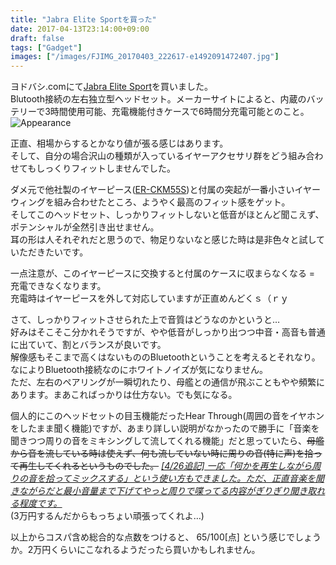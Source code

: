 ```yaml
---
title: "Jabra Elite Sportを買った"
date: 2017-04-13T23:14:00+09:00
draft: false
tags: ["Gadget"]
images: ["/images/FJIMG_20170403_222617-e1492091472407.jpg"]
---
```

ヨドバシ.comにて<a href="http://www.yodobashi.com/ec/product/100000001003442933/index.html" target="_blank">Jabra Elite Sport</a>を買いました。  
Blutooth接続の左右独立型ヘッドセット。メーカーサイトによると、内蔵のバッテリーで3時間使用可能、充電機能付きケースで6時間分充電可能とのこと。  
![Appearance](/images/FJIMG_20170403_222617-e1492091472407.jpg)

正直、相場からするとかなり値が張る感じはあります。  
そして、自分の場合沢山の種類が入っているイヤーアクセサリ群をどう組み合わせてもしっくりフィットしませんでした。

ダメ元で他社製のイヤーピース(<a href="http://www.yodobashi.com/ec/product/100000001001214139/index.html" target="_blank">ER-CKM55S</a>)と付属の突起が一番小さいイヤーウィングを組み合わせたところ、ようやく最高のフィット感をゲット。  
そしてこのヘッドセット、しっかりフィットしないと低音がほとんど聞こえず、ポテンシャルが全然引き出せません。  
耳の形は人それぞれだと思うので、物足りないなと感じた時は是非色々と試していただきたいです。

一点注意が、このイヤーピースに交換すると付属のケースに収まらなくなる = 充電できなくなります。  
充電時はイヤーピースを外して対応していますが正直めんどくｓ（ｒｙ

さて、しっかりフィットさせられた上で音質はどうなのかというと…  
好みはそこそこ分かれそうですが、やや低音がしっかり出つつ中音・高音も普通に出ていて、割とバランスが良いです。  
解像感もそこまで高くはないもののBluetoothということを考えるとそれなり。なによりBluetooth接続なのにホワイトノイズが気になりません。  
ただ、左右のペアリングが一瞬切れたり、母艦との通信が飛ぶこともやや頻繁にあります。まあこればっかりは仕方ない。でも気になる。

個人的にこのヘッドセットの目玉機能だったHear Through(周囲の音をイヤホンをしたまま聞く機能)ですが、あまり詳しい説明がなかったので勝手に「音楽を聞きつつ周りの音をミキシングして流してくれる機能」だと思っていたら、~~母艦から音を流している時は使えず、何も流していない時に周りの音(特に声)を拾って再生してくれるというものでした。~~ *<u>[4/26追記] 一応「何かを再生しながら周りの音を拾ってミックスする」という使い方もできました。ただ、正直音楽を聞きながらだと最小音量まで下げてやっと周りで喋ってる内容がぎりぎり聞き取れる程度です。</u>*  
(3万円するんだからもっちょい頑張ってくれよ…)

以上からコスパ含め総合的な点数をつけると、 65/100[点] という感じでしょうか。2万円くらいにこなれるようだったら買いかもしれません。
